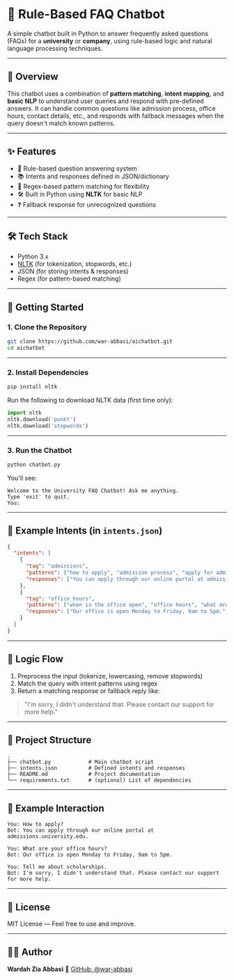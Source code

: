 # 🤖 Rule-Based FAQ Chatbot

A simple chatbot built in Python to answer frequently asked questions (FAQs) for a **university** or **company**, using rule-based logic and natural language processing techniques.

---

## 📌 Overview

This chatbot uses a combination of **pattern matching**, **intent mapping**, and **basic NLP** to understand user queries and respond with pre-defined answers. It can handle common questions like admission process, office hours, contact details, etc., and responds with fallback messages when the query doesn't match known patterns.

---

## ✨ Features

* 🧠 Rule-based question answering system
* 📚 Intents and responses defined in JSON/dictionary
* 🧾 Regex-based pattern matching for flexibility
* 🛠️ Built in Python using **NLTK** for basic NLP
* ❓ Fallback response for unrecognized questions

---

## 🛠 Tech Stack

* Python 3.x
* [NLTK](https://www.nltk.org/) (for tokenization, stopwords, etc.)
* JSON (for storing intents & responses)
* Regex (for pattern-based matching)

---

## 🚀 Getting Started

### 1. Clone the Repository

```bash
git clone https://github.com/war-abbasi/aichatbot.git
cd aichatbot
```

---

### 2. Install Dependencies

```bash
pip install nltk
```

Run the following to download NLTK data (first time only):

```python
import nltk
nltk.download('punkt')
nltk.download('stopwords')
```

---

### 3. Run the Chatbot

```bash
python chatbot.py
```

You'll see:

```
Welcome to the University FAQ Chatbot! Ask me anything.
Type 'exit' to quit.
You: 
```

---

## 📄 Example Intents (in `intents.json`)

```json
{
  "intents": [
    {
      "tag": "admissions",
      "patterns": ["how to apply", "admission process", "apply for admission"],
      "responses": ["You can apply through our online portal at admissions.university.edu."]
    },
    {
      "tag": "office_hours",
      "patterns": ["when is the office open", "office hours", "what are the timings"],
      "responses": ["Our office is open Monday to Friday, 9am to 5pm."]
    }
  ]
}
```

---

## 🤖 Logic Flow

1. Preprocess the input (tokenize, lowercasing, remove stopwords)
2. Match the query with intent patterns using regex
3. Return a matching response or fallback reply like:

> "I'm sorry, I didn't understand that. Please contact our support for more help."

---

## 📂 Project Structure

```
.
├── chatbot.py            # Main chatbot script
├── intents.json          # Defined intents and responses
├── README.md             # Project documentation
└── requirements.txt      # (optional) List of dependencies
```

---

## 📌 Example Interaction

```
You: How to apply?
Bot: You can apply through our online portal at admissions.university.edu.

You: What are your office hours?
Bot: Our office is open Monday to Friday, 9am to 5pm.

You: Tell me about scholarships.
Bot: I'm sorry, I didn't understand that. Please contact our support for more help.
```

---

## 📜 License

MIT License — Feel free to use and improve.

---

## 👩‍💻 Author

**Wardah Zia Abbasi**
🔗 [GitHub: @war-abbasi](https://github.com/war-abbasi)

